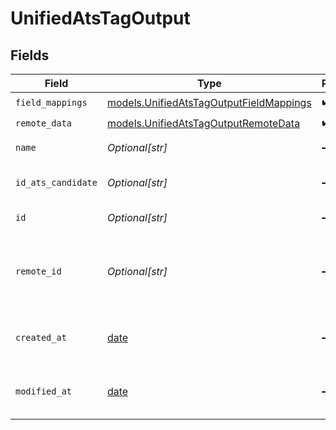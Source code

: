 # UnifiedAtsTagOutput


## Fields

| Field                                                                                    | Type                                                                                     | Required                                                                                 | Description                                                                              |
| ---------------------------------------------------------------------------------------- | ---------------------------------------------------------------------------------------- | ---------------------------------------------------------------------------------------- | ---------------------------------------------------------------------------------------- |
| `field_mappings`                                                                         | [models.UnifiedAtsTagOutputFieldMappings](../models/unifiedatstagoutputfieldmappings.md) | :heavy_check_mark:                                                                       | N/A                                                                                      |
| `remote_data`                                                                            | [models.UnifiedAtsTagOutputRemoteData](../models/unifiedatstagoutputremotedata.md)       | :heavy_check_mark:                                                                       | N/A                                                                                      |
| `name`                                                                                   | *Optional[str]*                                                                          | :heavy_minus_sign:                                                                       | The name of the tag                                                                      |
| `id_ats_candidate`                                                                       | *Optional[str]*                                                                          | :heavy_minus_sign:                                                                       | The UUID of the candidate                                                                |
| `id`                                                                                     | *Optional[str]*                                                                          | :heavy_minus_sign:                                                                       | The UUID of the tag                                                                      |
| `remote_id`                                                                              | *Optional[str]*                                                                          | :heavy_minus_sign:                                                                       | The remote ID of the tag in the context of the 3rd Party                                 |
| `created_at`                                                                             | [date](https://docs.python.org/3/library/datetime.html#date-objects)                     | :heavy_minus_sign:                                                                       | The creation date of the tag                                                             |
| `modified_at`                                                                            | [date](https://docs.python.org/3/library/datetime.html#date-objects)                     | :heavy_minus_sign:                                                                       | The modification date of the tag                                                         |
